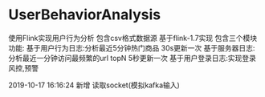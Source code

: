 # UserBehaviorAnalysis
使用Flink实现用户行为分析 包含csv格式数据源 基于flink-1.7实现
包含三个模块功能:
基于用户行为日志:分析最近5分钟热门商品 30s更新一次
基于服务器日志:分析最近一分钟访问最频繁的url topN 5秒更新一次
基于用户登录日志:实现登录风控,预警


2019-10-17 16:16:24 新增 读取socket(模拟kafka输入)
